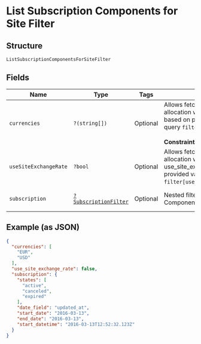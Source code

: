 
# List Subscription Components for Site Filter

## Structure

`ListSubscriptionComponentsForSiteFilter`

## Fields

| Name | Type | Tags | Description | Getter | Setter |
|  --- | --- | --- | --- | --- | --- |
| `currencies` | `?(string[])` | Optional | Allows fetching components allocation with matching currency based on provided values. Use in query `filter[currencies]=USD,EUR`.<br><br>**Constraints**: *Minimum Items*: `1` | getCurrencies(): ?array | setCurrencies(?array currencies): void |
| `useSiteExchangeRate` | `?bool` | Optional | Allows fetching components allocation with matching use_site_exchange_rate based on provided value. Use in query `filter[use_site_exchange_rate]=true`. | getUseSiteExchangeRate(): ?bool | setUseSiteExchangeRate(?bool useSiteExchangeRate): void |
| `subscription` | [`?SubscriptionFilter`](../../doc/models/subscription-filter.md) | Optional | Nested filter used for List Subscription Components For Site Filter | getSubscription(): ?SubscriptionFilter | setSubscription(?SubscriptionFilter subscription): void |

## Example (as JSON)

```json
{
  "currencies": [
    "EUR",
    "USD"
  ],
  "use_site_exchange_rate": false,
  "subscription": {
    "states": [
      "active",
      "canceled",
      "expired"
    ],
    "date_field": "updated_at",
    "start_date": "2016-03-13",
    "end_date": "2016-03-13",
    "start_datetime": "2016-03-13T12:52:32.123Z"
  }
}
```

